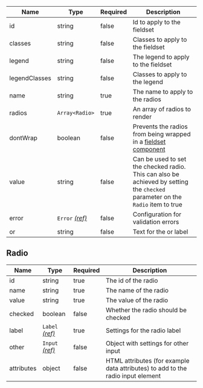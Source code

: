 | Name          | Type                                 | Required | Description                                                                                                                    |
| ------------- | ------------------------------------ | -------- | ------------------------------------------------------------------------------------------------------------------------------ |
| id            | string                               | false    | Id to apply to the fieldset                                                                                                    |
| classes       | string                               | false    | Classes to apply to the fieldset                                                                                               |
| legend        | string                               | false    | The legend to apply to the fieldset                                                                                            |
| legendClasses | string                               | false    | Classes to apply to the legend                                                                                                 |
| name          | string                               | true     | The name to apply to the radios                                                                                                |
| radios        | `Array<Radio>`                       | true     | An array of radios to render                                                                                                   |
| dontWrap      | boolean                              | false    | Prevents the radios from being wrapped in a [fieldset component](/components/fieldset)                                         |
| value         | string                               | false    | Can be used to set the checked radio. This can also be achieved by setting the `checked` parameter on the `Radio` item to true |
| error         | `Error` [_(ref)_](/components/error) | false    | Configuration for validation errors                                                                                            |
| or            | string                               | false    | Text for the or label                                                                                                          |

## Radio

| Name       | Type                                 | Required | Description                                                                     |
| ---------- | ------------------------------------ | -------- | ------------------------------------------------------------------------------- |
| id         | string                               | true     | The id of the radio                                                             |
| name       | string                               | true     | The name of the radio                                                           |
| value      | string                               | true     | The value of the radio                                                          |
| checked    | boolean                              | false    | Whether the radio should be checked                                             |
| label      | `Label` [_(ref)_](/components/label) | true     | Settings for the radio label                                                    |
| other      | `Input` [_(ref)_](/components/input) | false    | Object with settings for other input                                            |
| attributes | object                               | false    | HTML attributes (for example data attributes) to add to the radio input element |
